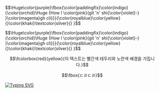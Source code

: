 $$\Huge\color{purple}\fbox\{\color{paddingfix}\color{indigo}{\color{orchid}\Huge {How I \color{pink}{git 'n' shi{\color{violet}-} }\color{magenta}gh cli}}}{\color{royalblue}\color{yellow}{}\color{khaki}\textcolor{silver}{\} }$$



$$\Huge\color{purple}\fbox\{\color{paddingfix}\color{indigo}{\color{orchid}\Huge {How I \color{pink}{git 'n' shi{\color{violet}-} }\color{magenta}gh cli}}}{\color{royalblue}\color{yellow}{}\color{khaki}\textcolor{silver}{\} }$$

$$\fcolorbox{red}{yellow}{이 텍스트는 빨간색 테두리와 노란색 배경을 가집니다.}$$

$$\fbox{ㄷㄹㄷㄹ}$$


[![Typing SVG](https://readme-typing-svg.demolab.com?font=Honk&size=35&pause=1000&random=false&width=435&lines=HI%2C+there.+I'm+bamjun.+%F0%9F%91%8B)](https://git.io/typing-svg)
